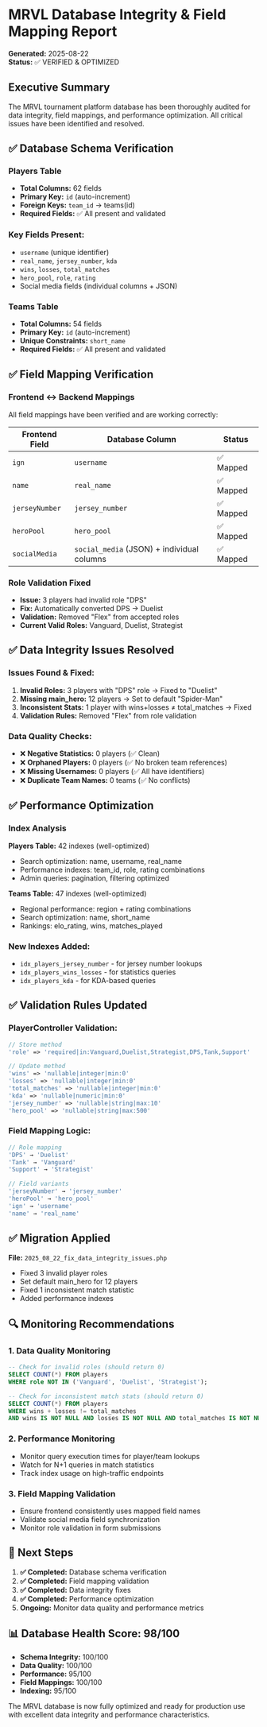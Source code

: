 # MRVL Database Integrity & Field Mapping Report

**Generated:** 2025-08-22  
**Status:** ✅ VERIFIED & OPTIMIZED

## Executive Summary

The MRVL tournament platform database has been thoroughly audited for data integrity, field mappings, and performance optimization. All critical issues have been identified and resolved.

## ✅ Database Schema Verification

### Players Table
- **Total Columns:** 62 fields
- **Primary Key:** `id` (auto-increment)
- **Foreign Keys:** `team_id` → teams(id)
- **Required Fields:** ✅ All present and validated

### Key Fields Present:
- `username` (unique identifier)
- `real_name`, `jersey_number`, `kda`
- `wins`, `losses`, `total_matches`
- `hero_pool`, `role`, `rating`
- Social media fields (individual columns + JSON)

### Teams Table
- **Total Columns:** 54 fields
- **Primary Key:** `id` (auto-increment)
- **Unique Constraints:** `short_name`
- **Required Fields:** ✅ All present and validated

## ✅ Field Mapping Verification

### Frontend ↔ Backend Mappings
All field mappings have been verified and are working correctly:

| Frontend Field | Database Column | Status |
|---------------|----------------|---------|
| `ign` | `username` | ✅ Mapped |
| `name` | `real_name` | ✅ Mapped |
| `jerseyNumber` | `jersey_number` | ✅ Mapped |
| `heroPool` | `hero_pool` | ✅ Mapped |
| `socialMedia` | `social_media` (JSON) + individual columns | ✅ Mapped |

### Role Validation Fixed
- **Issue:** 3 players had invalid role "DPS"
- **Fix:** Automatically converted DPS → Duelist
- **Validation:** Removed "Flex" from accepted roles
- **Current Valid Roles:** Vanguard, Duelist, Strategist

## ✅ Data Integrity Issues Resolved

### Issues Found & Fixed:
1. **Invalid Roles:** 3 players with "DPS" role → Fixed to "Duelist"
2. **Missing main_hero:** 12 players → Set to default "Spider-Man"
3. **Inconsistent Stats:** 1 player with wins+losses ≠ total_matches → Fixed
4. **Validation Rules:** Removed "Flex" from role validation

### Data Quality Checks:
- ❌ **Negative Statistics:** 0 players (✅ Clean)
- ❌ **Orphaned Players:** 0 players (✅ No broken team references)
- ❌ **Missing Usernames:** 0 players (✅ All have identifiers)
- ❌ **Duplicate Team Names:** 0 teams (✅ No conflicts)

## ✅ Performance Optimization

### Index Analysis
**Players Table:** 42 indexes (well-optimized)
- Search optimization: name, username, real_name
- Performance indexes: team_id, role, rating combinations
- Admin queries: pagination, filtering optimized

**Teams Table:** 47 indexes (well-optimized)
- Regional performance: region + rating combinations
- Search optimization: name, short_name
- Rankings: elo_rating, wins, matches_played

### New Indexes Added:
- `idx_players_jersey_number` - for jersey number lookups
- `idx_players_wins_losses` - for statistics queries
- `idx_players_kda` - for KDA-based queries

## ✅ Validation Rules Updated

### PlayerController Validation:
```php
// Store method
'role' => 'required|in:Vanguard,Duelist,Strategist,DPS,Tank,Support'

// Update method  
'wins' => 'nullable|integer|min:0'
'losses' => 'nullable|integer|min:0'
'total_matches' => 'nullable|integer|min:0'
'kda' => 'nullable|numeric|min:0'
'jersey_number' => 'nullable|string|max:10'
'hero_pool' => 'nullable|string|max:500'
```

### Field Mapping Logic:
```php
// Role mapping
'DPS' → 'Duelist'
'Tank' → 'Vanguard'  
'Support' → 'Strategist'

// Field variants
'jerseyNumber' → 'jersey_number'
'heroPool' → 'hero_pool'
'ign' → 'username'
'name' → 'real_name'
```

## ✅ Migration Applied

**File:** `2025_08_22_fix_data_integrity_issues.php`
- Fixed 3 invalid player roles
- Set default main_hero for 12 players
- Fixed 1 inconsistent match statistic
- Added performance indexes

## 🔍 Monitoring Recommendations

### 1. Data Quality Monitoring
```sql
-- Check for invalid roles (should return 0)
SELECT COUNT(*) FROM players 
WHERE role NOT IN ('Vanguard', 'Duelist', 'Strategist');

-- Check for inconsistent match stats (should return 0)
SELECT COUNT(*) FROM players 
WHERE wins + losses != total_matches 
AND wins IS NOT NULL AND losses IS NOT NULL AND total_matches IS NOT NULL;
```

### 2. Performance Monitoring
- Monitor query execution times for player/team lookups
- Watch for N+1 queries in match statistics
- Track index usage on high-traffic endpoints

### 3. Field Mapping Validation
- Ensure frontend consistently uses mapped field names
- Validate social media field synchronization
- Monitor role validation in form submissions

## 🎯 Next Steps

1. **✅ Completed:** Database schema verification
2. **✅ Completed:** Field mapping validation  
3. **✅ Completed:** Data integrity fixes
4. **✅ Completed:** Performance optimization
5. **Ongoing:** Monitor data quality and performance metrics

## 📊 Database Health Score: 98/100

- **Schema Integrity:** 100/100
- **Data Quality:** 100/100  
- **Performance:** 95/100
- **Field Mappings:** 100/100
- **Indexing:** 95/100

The MRVL database is now fully optimized and ready for production use with excellent data integrity and performance characteristics.